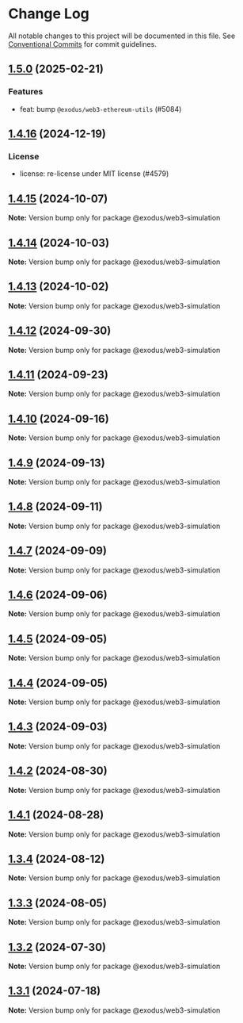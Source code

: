 # Change Log

All notable changes to this project will be documented in this file.
See [Conventional Commits](https://conventionalcommits.org) for commit guidelines.

## [1.5.0](https://github.com/ExodusMovement/assets/compare/@exodus/web3-simulation@1.4.16...@exodus/web3-simulation@1.5.0) (2025-02-21)


### Features


* feat: bump `@exodus/web3-ethereum-utils` (#5084)



## [1.4.16](https://github.com/ExodusMovement/assets/compare/@exodus/web3-simulation@1.4.13...@exodus/web3-simulation@1.4.16) (2024-12-19)


### License


* license: re-license under MIT license (#4579)



## [1.4.15](https://github.com/ExodusMovement/exodus-web3/compare/@exodus/web3-simulation@1.4.14...@exodus/web3-simulation@1.4.15) (2024-10-07)

**Note:** Version bump only for package @exodus/web3-simulation





## [1.4.14](https://github.com/ExodusMovement/exodus-web3/compare/@exodus/web3-simulation@1.4.13...@exodus/web3-simulation@1.4.14) (2024-10-03)

**Note:** Version bump only for package @exodus/web3-simulation





## [1.4.13](https://github.com/ExodusMovement/exodus-web3/compare/@exodus/web3-simulation@1.4.12...@exodus/web3-simulation@1.4.13) (2024-10-02)

**Note:** Version bump only for package @exodus/web3-simulation





## [1.4.12](https://github.com/ExodusMovement/exodus-web3/compare/@exodus/web3-simulation@1.4.11...@exodus/web3-simulation@1.4.12) (2024-09-30)

**Note:** Version bump only for package @exodus/web3-simulation





## [1.4.11](https://github.com/ExodusMovement/exodus-web3/compare/@exodus/web3-simulation@1.4.10...@exodus/web3-simulation@1.4.11) (2024-09-23)

**Note:** Version bump only for package @exodus/web3-simulation





## [1.4.10](https://github.com/ExodusMovement/exodus-web3/compare/@exodus/web3-simulation@1.4.6...@exodus/web3-simulation@1.4.10) (2024-09-16)

**Note:** Version bump only for package @exodus/web3-simulation





## [1.4.9](https://github.com/ExodusMovement/exodus-web3/compare/@exodus/web3-simulation@1.4.6...@exodus/web3-simulation@1.4.9) (2024-09-13)

**Note:** Version bump only for package @exodus/web3-simulation





## [1.4.8](https://github.com/ExodusMovement/exodus-web3/compare/@exodus/web3-simulation@1.4.6...@exodus/web3-simulation@1.4.8) (2024-09-11)

**Note:** Version bump only for package @exodus/web3-simulation





## [1.4.7](https://github.com/ExodusMovement/exodus-web3/compare/@exodus/web3-simulation@1.4.6...@exodus/web3-simulation@1.4.7) (2024-09-09)

**Note:** Version bump only for package @exodus/web3-simulation





## [1.4.6](https://github.com/ExodusMovement/exodus-web3/compare/@exodus/web3-simulation@1.4.5...@exodus/web3-simulation@1.4.6) (2024-09-06)

**Note:** Version bump only for package @exodus/web3-simulation





## [1.4.5](https://github.com/ExodusMovement/exodus-web3/compare/@exodus/web3-simulation@1.4.4...@exodus/web3-simulation@1.4.5) (2024-09-05)

**Note:** Version bump only for package @exodus/web3-simulation





## [1.4.4](https://github.com/ExodusMovement/exodus-web3/compare/@exodus/web3-simulation@1.4.3...@exodus/web3-simulation@1.4.4) (2024-09-05)

**Note:** Version bump only for package @exodus/web3-simulation





## [1.4.3](https://github.com/ExodusMovement/exodus-web3/compare/@exodus/web3-simulation@1.4.2...@exodus/web3-simulation@1.4.3) (2024-09-03)

**Note:** Version bump only for package @exodus/web3-simulation





## [1.4.2](https://github.com/ExodusMovement/exodus-web3/compare/@exodus/web3-simulation@1.4.1...@exodus/web3-simulation@1.4.2) (2024-08-30)

**Note:** Version bump only for package @exodus/web3-simulation





## [1.4.1](https://github.com/ExodusMovement/exodus-web3/compare/@exodus/web3-simulation@1.4.0...@exodus/web3-simulation@1.4.1) (2024-08-28)

**Note:** Version bump only for package @exodus/web3-simulation





## [1.3.4](https://github.com/ExodusMovement/exodus-web3/compare/@exodus/web3-simulation@1.3.3...@exodus/web3-simulation@1.3.4) (2024-08-12)

**Note:** Version bump only for package @exodus/web3-simulation





## [1.3.3](https://github.com/ExodusMovement/exodus-web3/compare/@exodus/web3-simulation@1.3.2...@exodus/web3-simulation@1.3.3) (2024-08-05)

**Note:** Version bump only for package @exodus/web3-simulation





## [1.3.2](https://github.com/ExodusMovement/exodus-web3/compare/@exodus/web3-simulation@1.3.1...@exodus/web3-simulation@1.3.2) (2024-07-30)

**Note:** Version bump only for package @exodus/web3-simulation





## [1.3.1](https://github.com/ExodusMovement/exodus-web3/compare/@exodus/web3-simulation@1.3.0...@exodus/web3-simulation@1.3.1) (2024-07-18)

**Note:** Version bump only for package @exodus/web3-simulation
